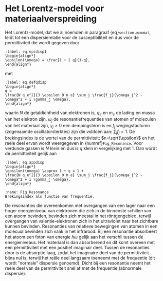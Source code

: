 # Het Lorentz-model voor materiaalverspreiding
Het Lorentz-model, dat we al noemden in paragraaf {eq}`section.maxmat`, leidt tot een dispersierelatie voor de susceptibiliteit en dus voor de permittiviteit die wordt gegeven door

```{math}
:label: eq.epsdisp1
\begin{align*}
\epsilon(\omega) = \frac{1 + 2 q}{1-q},
\end{align*}
```
met

```{math}
:label: eq.defqdisp
\begin{align*}
q =
\frac{N q_e^2}{3 \epsilon_0 m_e} \sum_j \frac{f_j}{\omega_j^2 - \omega^2 + i \gamma_j \omega},
\end{align*}
```
waarin $N$ de getaldichtheid van elektronen is, $q_e$ en $m_e$ de lading en massa van het elektron zijn, $\omega_j$ de resonantiefrequenties van atomen of moleculen van het materiaal zijn, $\gamma_j>0$ een dempingsterm is en $f_j$ wegingsfactoren (zogenaamde oscillatorsterktes) zijn die voldoen aan: $\sum_j f_j=1$.
De brekingsindex is de wortel van de permittiviteit: $n=\sqrt{\epsilon}$ en het reële deel ervan wordt weergegeven in {numref}`Fig_Resonance`.
Voor verdunde gassen is $N$ klein en dus is $q$ klein in vergelijking met 1. Dan wordt de permittiviteit gelijk aan

```{math}
:label: eq.appdisp
\begin{align*}
\epsilon(\omega) \approx 1 + q = 1 +
\frac{N q_e^2}{3 \epsilon_0 m_e} \sum_j \frac{f_j}{\omega_j^2 - \omega^2 + i \gamma_j \omega},
\end{align*}
```

```{figure} Images/Annexe/Resonance.png
:name: Fig_Resonance
Brekingsindex als functie van frequentie.
```


De resonanties die overeenkomen met overgangen van een lager naar een hoger energieniveau van elektronen die zich in de binnenste schillen van een atoom bevinden, bevinden zich meestal in het röntgengebied, terwijl overgangen van valentie-elektronen zich in het ultraviolet naar het zichtbare kunnen bevinden. Resonanties van relatieve bewegingen van atomen in een molecuul bevinden zich vaak in het infrarood.
Bij een resonantie absorbeert het atoom een foton van energie $\hbar \omega$ gelijk aan het verschil tussen de energieniveaus. Het materiaal is dan absorberend en dit komt overeen met een permittiviteit met een positief imaginair deel. Tussen de resonanties door is de absorptie laag, zodat het imaginaire deel van de permittiviteit bijna nul is, terwijl het reële deel langzaam toeneemt met de frequentie (dit wordt "normale" dispersie genoemd). Dicht bij een resonantie neemt het reële deel van de permittiviteit snel af met de frequentie (abnormale dispersie).

